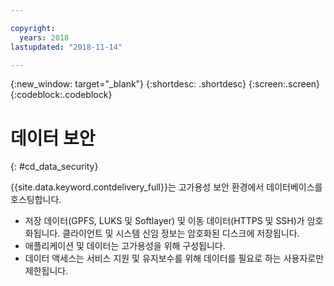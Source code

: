```yaml
---

copyright:
  years: 2018
lastupdated: "2018-11-14"

---
```


{:new_window: target="_blank"}
{:shortdesc: .shortdesc}
{:screen:.screen}
{:codeblock:.codeblock}


# 데이터 보안    
{: #cd_data_security}  

{{site.data.keyword.contdelivery_full}}는 고가용성 보안 환경에서 데이터베이스를 호스팅합니다.
   * 저장 데이터(GPFS, LUKS 및 Softlayer) 및 이동 데이터(HTTPS 및 SSH)가 암호화됩니다. 클라이언트 및 시스템 신임 정보는 암호화된 디스크에 저장됩니다.
   * 애플리케이션 및 데이터는 고가용성을 위해 구성됩니다.
   * 데이터 액세스는 서비스 지원 및 유지보수를 위해 데이터를 필요로 하는 사용자로만 제한됩니다.
